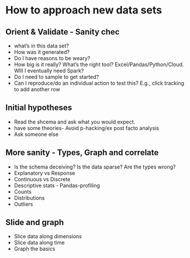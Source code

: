 # How to approach new data sets

## Orient & Validate - Sanity chec

- what’s in this data set?
- How was it generated? 
- Do I have reasons to be weary?
- How big is it really? What’s the right tool? Excel/Pandas/Python/Cloud. WIll I eventually need Spark?
- Do I need to sample to get started?
- Can I reproduce/do an individual action to test this? E.g., click tracking to add another row

## Initial hypotheses

- Read the shcema and ask what you would expect.
- have some theories- Avoid p-hacking/ex post facto analysis
- Ask someone else

## More sanity - Types, Graph and correlate

- Is the schema deceiving? Is the data sparse? Are the types wrong?
- Explanatory vs Response
- Continuous vs Discrete
- Descriptive stats - Pandas-profiling
- Counts
- Distributions
- Outliers

## Slide and graph

- Slice data along dimensions
- Slice data along time
- Graph the basics
